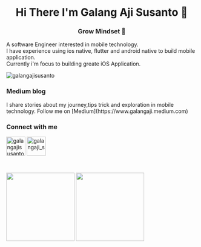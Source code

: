 <h1 align="center">Hi There I'm Galang Aji Susanto 👋</h1>

<h3 align="center">Grow Mindset 🌱</h3>

<p align="left">
A software Engineer interested in mobile technology.<br> 
I have experience using ios native, flutter and android native to build mobile application.<br>
Currently i'm focus to building greate iOS Application.<br>
</p>

<p align="left"> <img src="https://komarev.com/ghpvc/?username=galangajisusanto" alt="galangajisusanto" /> </p>

<p align="left">
<h3 align="left">Medium blog</h3>
I share stories about my journey,tips trick and exploration in mobile technology. Follow me on [Medium](https://www.galangaji.medium.com)
</p>

<p align="left">
<h3 align="left">Connect with me</h3>
<a href="https://linkedin.com/galangajisusanto" target="blank"><img align="center" src="https://user-images.githubusercontent.com/2031493/109814543-36eb6300-7c61-11eb-8b2e-a510701309e7.png" alt="galangajisusanto" height="50" width="50" /></a>     
<a href="https://instagram.com/galangaji_s" target="blank"><img align="center" src="https://user-images.githubusercontent.com/2031493/109813457-f5a68380-7c5f-11eb-93e7-5ba13de0695e.png" alt="galangaji_s" height="50" width="50" /></a>
</p><br>

<p align="left">
  <img height="180em" src="https://github-readme-stats-eight-theta.vercel.app/api?username=galangajisusanto&show_icons=true&theme=dark&include_all_commits=true&count_private=true"/>
  <img height="180em" src="https://github-readme-stats-eight-theta.vercel.app/api/top-langs/?username=galangajisusanto&layout=compact&langs_count=8&theme=dark&hide=jupyter%20notebook,html,css"/>
</p>
